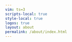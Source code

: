 ```yaml
---
vim: ts=3
scripts-local: true
style-local: true
logos: true
layout: about
permalink: /about/index.html
---
```



<div id="contents">
	<div style="height:1000px;"></div>
</div>


